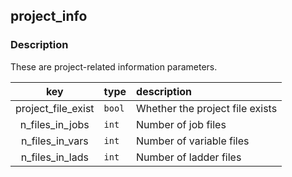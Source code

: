 ﻿## project_info

### Description

These are project-related information parameters.

|key|type|description|
|:---:|:---|:---|
|project_file_exist|`bool`|Whether the project file exists|
|n_files_in_jobs|`int`|Number of job files|
|n_files_in_vars|`int`|Number of variable files|
|n_files_in_lads|`int`|Number of ladder files|
